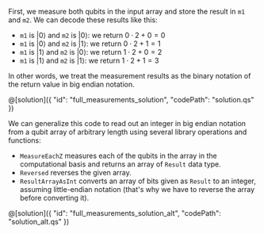 First, we measure both qubits in the input array and store the result in `m1` and `m2`. We can decode these results like this:  
- `m1` is $|0\rangle$ and `m2` is $|0\rangle$: we return $0\cdot2+0 = 0$
- `m1` is $|0\rangle$ and `m2` is $|1\rangle$: we return $0\cdot2+1 = 1$
- `m1` is $|1\rangle$ and `m2` is $|0\rangle$: we return $1\cdot2+0 = 2$
- `m1` is $|1\rangle$ and `m2` is $|1\rangle$: we return $1\cdot2+1 = 3$

In other words, we treat the measurement results as the binary notation of the return value in big endian notation.

@[solution]({
"id": "full_measurements_solution",
"codePath": "solution.qs"
})

We can generalize this code to read out an integer in big endian notation from a qubit array of arbitrary length using several library operations and functions:

* `MeasureEachZ` measures each of the qubits in the array in the computational basis and returns an array of `Result` data type.
* `Reversed` reverses the given array.
* `ResultArrayAsInt` converts an array of bits given as `Result` to an integer, assuming little-endian notation (that's why we have to reverse the array before converting it).

@[solution]({
"id": "full_measurements_solution_alt",
"codePath": "solution_alt.qs"
})

